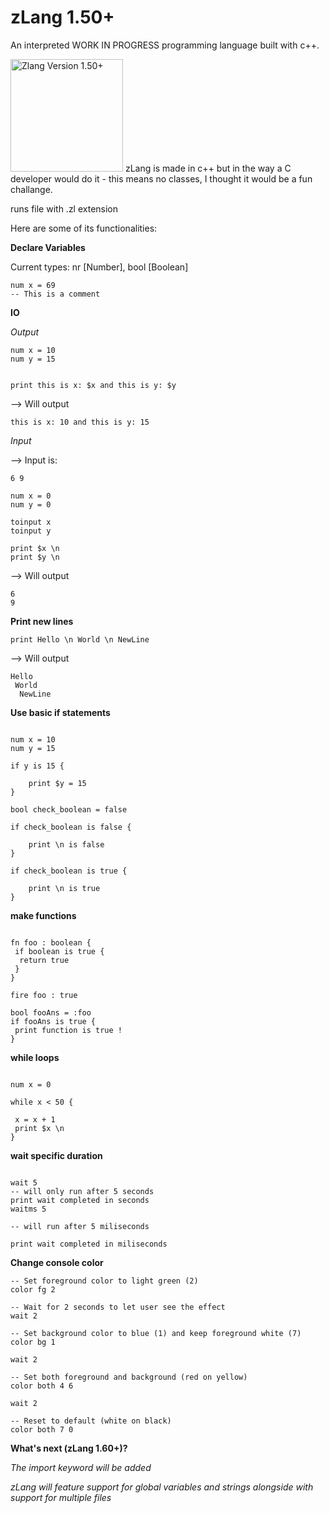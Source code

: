 # zLang 1.50+
An interpreted WORK IN PROGRESS programming language built with c++.

<img width="180" height="180" alt="Zlang Version 1.50+" src="https://github.com/user-attachments/assets/bcd7b942-b35b-46fd-90a9-0ef1d72c3a09" />
zLang is made in c++ but in the way a C developer would do it - this means no classes, I thought it would be a fun challange.

runs file with .zl extension

Here are some of its functionalities:

**Declare Variables**

Current types: nr [Number], bool [Boolean]

```zLang
num x = 69
-- This is a comment
```

**IO**

*Output*

```zLang
num x = 10
num y = 15


print this is x: $x and this is y: $y
```

--> Will output

```zLang
this is x: 10 and this is y: 15
```

*Input*

--> Input is: 
```
6 9 
```

```zLang
num x = 0
num y = 0

toinput x
toinput y

print $x \n
print $y \n
```

--> Will output

```zLang
6
9
```

**Print new lines**

```zlang 
print Hello \n World \n NewLine
```
--> Will output

```zLang
Hello
 World
  NewLine
```

**Use basic if statements**

```zLang

num x = 10
num y = 15

if y is 15 {

    print $y = 15
}

bool check_boolean = false

if check_boolean is false {

    print \n is false
}

if check_boolean is true {

    print \n is true
}

```

**make functions**

```zLang

fn foo : boolean {
 if boolean is true {
  return true
 }
}

fire foo : true

bool fooAns = :foo
if fooAns is true {
 print function is true !
}

```

**while loops**

```zLang

num x = 0

while x < 50 {

 x = x + 1
 print $x \n
}
```


**wait specific duration**

```zLang

wait 5
-- will only run after 5 seconds
print wait completed in seconds
waitms 5

-- will run after 5 miliseconds

print wait completed in miliseconds
```

**Change console color**

```zLang
-- Set foreground color to light green (2)
color fg 2

-- Wait for 2 seconds to let user see the effect
wait 2

-- Set background color to blue (1) and keep foreground white (7)
color bg 1

wait 2

-- Set both foreground and background (red on yellow)
color both 4 6

wait 2

-- Reset to default (white on black)
color both 7 0

```


**What's next (zLang 1.60+)?**

*The import keyword will be added*

*zLang will feature support for global variables and strings alongside with support for multiple files*
